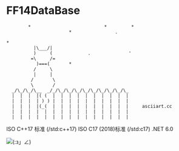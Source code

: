 # FF14DataBase

```
        *                           *         *
                       *                .

*
          |\___/|
          )     (             .              '
         =\     /=
           )===(       *
          /     \
          |     |
         /       \
         \       /
  _/\_/\_/\__  _/_/\_/\_/\_/\_/\_/\_/\_/\_/\_
  |  |  |  |( (  |  |  |  |  |  |  |  |  |  |
  |  |  |  | ) ) |  |  |  |  |  |  |  |  |  |
  |  |  |  |(_(  |  |  |  |  |  |  |  |  |  |     asciiart.cc
  |  |  |  |  |  |  |  |  |  |  |  |  |  |  |
  |  |  |  |  |  |  |  |  |  |  |  |  |  |  |

```

ISO C++17 标准 (/std:c++17)
ISO C17 (2018)标准 (/std:c17)
.NET 6.0

![_(:з」∠)_](https://blog.voids.cc/[BBC2C8AC]/%E5%8F%8C%E7%8C%AB%E7%8C%AB.jpg)

